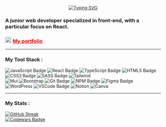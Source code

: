 <div align="center">
    <a href="https://git.io/typing-svg">
        <img src="https://readme-typing-svg.demolab.com?font=Merienda&weight=500&size=30&pause=1000&color=3BC7FF&center=true&vCenter=true&random=false&width=435&lines=Hey%2C+I'm+Albina" alt="Typing SVG" />
    </a>
</div>
<h3>A junior web developer specialized in front-end, with a particular focus on React.</h3>

<div>
    <h3>
        <img src="https://media.giphy.com/media/QssGEmpkyEOhBCb7e1/giphy.gif?cid=ecf05e47hkw91nkiqpj2jyw810jku3bfzmhiakl6917wwanm&ep=v1_stickers_search&rid=giphy.gif&ct=s" width="20"/>
        <a target="_blank" href="https://klementina1809.github.io/personalPortfolio/" style="color: #ff0000;">
            My portfolio
        </a>
    </h3>
</div>

---

### My Tool Stack :

<div>
    <img src="https://img.shields.io/badge/javascript-%23404d59.svg?style=for-the-badge&logo=javascript&logoColor=%23F7DF1E" alt="JavaScript Badge" />
    <img src="https://img.shields.io/badge/react-%23404d59.svg?style=for-the-badge&logo=react&logoColor=%2361DAFB" alt="React Badge" />
    <img src="https://img.shields.io/badge/typescript-%23404d59.svg?style=for-the-badge&logo=typescript&logoColor=%233178C6" alt="TypeScript Badge" />
    <img src="https://img.shields.io/badge/html5-%23404d59.svg?style=for-the-badge&logo=html5&logoColor=%23E34F26" alt="HTML5 Badge" />
    <img src="https://img.shields.io/badge/css3-%23404d59.svg?style=for-the-badge&logo=css3&logoColor=%231572B6" alt="CSS3 Badge" />
    <img src="https://img.shields.io/badge/SASS-%23404d59.svg?style=for-the-badge&logo=SASS&logoColor=%23CC6699" alt="SASS Badge" />
    <img src="https://img.shields.io/badge/tailwindcss-%23404d59?style=for-the-badge&logo=tailwindcss&logoColor=%2306B6D4" alt="Tailwind" />
</div>

<div>
    <img src="https://img.shields.io/badge/mui-%23404d59?style=for-the-badge&logo=mui&logoColor=%230081CB" alt="Mui" />
    <img src="https://img.shields.io/badge/bootstrap-%23404d59?style=for-the-badge&logo=bootstrap&logoColor=%237952B3" alt="Bootstrap" />
    <img src="https://img.shields.io/badge/git-%23404d59.svg?style=for-the-badge&logo=git&logoColor=%23F05033" alt="Git Badge" />
    <img src="https://img.shields.io/badge/NPM-%23404d59?style=for-the-badge&logo=npm&logoColor=%23CB3837" alt="NPM Badge" />
    <img src="https://img.shields.io/badge/figma-%23404d59.svg?style=for-the-badge&logo=figma&logoColor=%23A55FFF" alt="Figma Badge" />
    <img src="https://img.shields.io/badge/WordPress-%23404d59.svg?style=for-the-badge&logo=WordPress&logoColor=%23A55FFF" alt="WordPress" />
    <img src="https://img.shields.io/badge/vscode-%23404d59.svg?style=for-the-badge&logo=visual-studio-code&logoColor=%23007ACC" alt="VSCode Badge" />
    <img src="https://img.shields.io/badge/notion-%23404d59?style=for-the-badge&logo=notion&logoColor=white" alt="Notion" />
    <img src="https://img.shields.io/badge/canva-%23404d59?style=for-the-badge&logo=canva&logoColor=%2300C4CC" alt="Canva" />
</div>


---

### My Stats :

<div>
    <a href="https://git.io/streak-stats">
        <img src="https://github-readme-streak-stats.herokuapp.com?user=klementina1809&theme=react&hide_border=true" alt="GitHub Streak" />
    </a>
</div>

<div>
    <a target="_blank" href="https://www.codewars.com/users/klementina1809">
        <img src='https://www.codewars.com/users/klementina1809/badges/large' alt='Codewars Badge'>
    </a>
</div>
